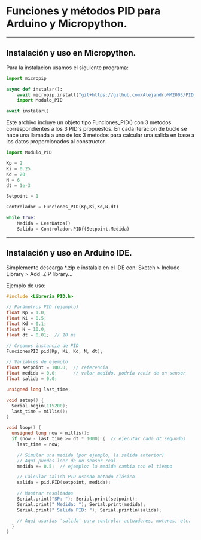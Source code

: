 # Funciones y métodos PID para Arduino y Micropython.
---
## Instalación y uso en Micropython.
Para la instalacion usamos el siguiente programa:
```python
import micropip

async def instalar():
    await micropip.install("git+https://github.com/AlejandroMM2003/PID_TC.git@main#subdirectory=python")
    import Modulo_PID

await instalar()
```
Este archivo incluye un objeto tipo Funciones_PID() con 3 metodos correspondientes a los 3 PID's propuestos.
En cada iteracion de bucle se hace una llamada a uno de los 3 metodos para calcular una salida en base a los datos proporcionados al constructor.
```python
import Modulo_PID

Kp = 2
Ki = 0.25
Kd = 20
N = 6
dt = 1e-3

Setpoint = 1

Controlador = Funciones_PID(Kp,Ki,Kd,N,dt)

while True:
    Medida = LeerDatos()
    Salida = Controlador.PIDf(Setpoint,Medida)
```
---
## Instalación y uso en Arduino IDE.
Simplemente descarga *.zip e instalala en el IDE con: Sketch > Include Library > Add .ZIP library...

Ejemplo de uso:
```cpp
#include <Libreria_PID.h>

// Parámetros PID (ejemplo)
float Kp = 1.0;
float Ki = 0.5;
float Kd = 0.1;
float N = 10.0;
float dt = 0.01;  // 10 ms

// Creamos instancia de PID
FuncionesPID pid(Kp, Ki, Kd, N, dt);

// Variables de ejemplo
float setpoint = 100.0;  // referencia
float medida = 0.0;      // valor medido, podría venir de un sensor
float salida = 0.0;

unsigned long last_time;

void setup() {
  Serial.begin(115200);
  last_time = millis();
}

void loop() {
  unsigned long now = millis();
  if (now - last_time >= dt * 1000) {  // ejecutar cada dt segundos
    last_time = now;

    // Simular una medida (por ejemplo, la salida anterior)
    // Aquí puedes leer de un sensor real
    medida += 0.5;  // ejemplo: la medida cambia con el tiempo

    // Calcular salida PID usando método clásico
    salida = pid.PID(setpoint, medida);

    // Mostrar resultados
    Serial.print("SP: "); Serial.print(setpoint);
    Serial.print(" Medida: "); Serial.print(medida);
    Serial.print(" Salida PID: "); Serial.println(salida);

    // Aquí usarías 'salida' para controlar actuadores, motores, etc.
  }
}

```
